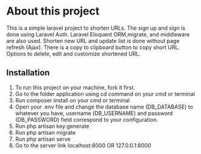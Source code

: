 # About this project
This is a simple laravel project to shorten URLs. The sign up and sign is done using Laravel Auth. Laravel Eloquent ORM,migrate, and middleware are also used. Shorten new URL and update list is done without page refresh (Ajax). There is a copy to clipboard button to copy short URL. Options to delete, edit and customize shortened URL.

## Installation
1. To run this project on your machine, fork it first.
2. Go to the folder application using cd command on your cmd or terminal
3. Run composer install on your cmd or terminal
4. Open your .env file and change the database name (DB_DATABASE) to whatever you have, username (DB_USERNAME) and password (DB_PASSWORD) field correspond to your configuration.
5. Run php artisan key:generate
6. Run php artisan migrate
7. Run php artisan serve
8. Go to the server link localhost:8000 OR 127.0.0.1:8000
